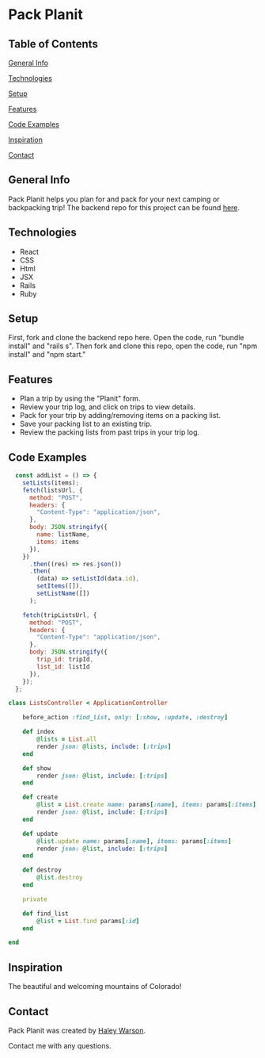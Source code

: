 # Pack Planit

## Table of Contents

[General Info](#general-info)

[Technologies](#technologies)

[Setup](#setup)

[Features](#features)

[Code Examples](#code-examples)

[Inspiration](#inspiration)

[Contact](#contact)

## General Info

Pack Planit helps you plan for and pack for your next camping or backpacking trip!
The backend repo for this project can be found [here](https://github.com/haleywarson/pack-planit-rails-backend).

## Technologies

- React
- CSS
- Html
- JSX
- Rails
- Ruby

## Setup

First, fork and clone the backend repo here. Open the code, run "bundle install" and "rails s". 
Then fork and clone this repo, open the code, run "npm install" and "npm start."

## Features

- Plan a trip by using the "Planit" form.
- Review your trip log, and click on trips to view details.
- Pack for your trip by adding/removing items on a packing list.
- Save your packing list to an existing trip.
- Review the packing lists from past trips in your trip log.

## Code Examples

```js
  const addList = () => {
    setLists(items);
    fetch(listsUrl, {
      method: "POST",
      headers: {
        "Content-Type": "application/json",
      },
      body: JSON.stringify({
        name: listName,
        items: items
      }),
    })
      .then((res) => res.json())
      .then(
        (data) => setListId(data.id),
        setItems([]),
        setListName([])
      );

    fetch(tripListsUrl, {
      method: "POST",
      headers: {
        "Content-Type": "application/json",
      },
      body: JSON.stringify({
        trip_id: tripId,
        list_id: listId
      }),
    });
  };
```
```rb
class ListsController < ApplicationController

    before_action :find_list, only: [:show, :update, :destroy]

    def index
        @lists = List.all 
        render json: @lists, include: [:trips]
    end

    def show
        render json: @list, include: [:trips]
    end 

    def create
        @list = List.create name: params[:name], items: params[:items]
        render json: @list, include: [:trips]
    end

    def update
        @list.update name: params[:name], items: params[:items]
        render json: @list, include: [:trips]
    end

    def destroy
        @list.destroy 
    end 

    private 

    def find_list
        @list = List.find params[:id]
    end 

end
```

## Inspiration

The beautiful and welcoming mountains of Colorado! 

## Contact

Pack Planit was created by [Haley Warson](https://www.linkedin.com/in/haleywarson/).

Contact me with any questions.
